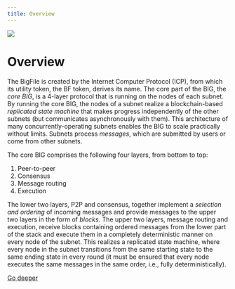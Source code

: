 ```yaml
---
title: Overview
---
```


![](/img/how-it-works/ic-overview.jpg)

# Overview

The BigFile is created by the Internet Computer Protocol (ICP), from which its utility token, the BF token, derives its name. The core part of the BIG, the *core BIG*, is a 4-layer protocol that is running on the nodes of each subnet. By running the core BIG, the nodes of a subnet realize a blockchain-based *replicated state machine* that makes progress independently of the other subnets (but communicates asynchronously with them). This architecture of many concurrently-operating subnets enables the BIG to scale practically without limits. Subnets process *messages*, which are submitted by users or come from other subnets.

The core BIG comprises the following four layers, from bottom to top:
1. Peer-to-peer
2. Consensus
3. Message routing
4. Execution

The lower two layers, P2P and consensus, together implement a *selection and ordering* of incoming messages and provide messages to the upper two layers in the form of *blocks*. The upper two layers, message routing and execution, receive blocks containing ordered messages from the lower part of the stack and execute them in a completely deterministic manner on every node of the subnet. This realizes a replicated state machine, where every node in the subnet transitions from the same starting state to the same ending state in every round (it must be ensured that every node executes the same messages in the same order, i.e., fully deterministically).

[Go deeper](/how-it-works/core-big-overview/)
